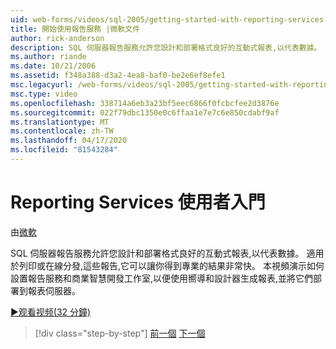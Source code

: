 ```yaml
---
uid: web-forms/videos/sql-2005/getting-started-with-reporting-services
title: 開始使用報告服務 |微軟文件
author: rick-anderson
description: SQL 伺服器報告服務允許您設計和部署格式良好的互動式報表,以代表數據。 調整或列印...
ms.author: riande
ms.date: 10/21/2006
ms.assetid: f348a388-d3a2-4ea8-baf0-be2e6ef8efe1
msc.legacyurl: /web-forms/videos/sql-2005/getting-started-with-reporting-services
msc.type: video
ms.openlocfilehash: 338714a6eb3a23bf5eec6866f0fcbcfee2d3876e
ms.sourcegitcommit: 022f79dbc1350e0c6ffaa1e7e7c6e850cdabf9af
ms.translationtype: MT
ms.contentlocale: zh-TW
ms.lasthandoff: 04/17/2020
ms.locfileid: "81543284"
---
```

# <a name="getting-started-with-reporting-services"></a>Reporting Services 使用者入門

由[微軟](https://github.com/microsoft)

SQL 伺服器報告服務允許您設計和部署格式良好的互動式報表,以代表數據。 適用於列印或在線分發,這些報告,它可以讓你得到專業的結果非常快。 本視頻演示如何設置報告服務和商業智慧開發工作室,以便使用嚮導和設計器生成報表,並將它們部署到報表伺服器。

[&#9654;观看视频(32 分鐘)](https://channel9.msdn.com/Blogs/ASP-NET-Site-Videos/getting-started-with-reporting-services)

> [!div class="step-by-step"]
> [前一個](using-sql-server-management-studio.md)
> [下一個](building-and-customizing-reports-in-business-intelligence-development-studio.md)
